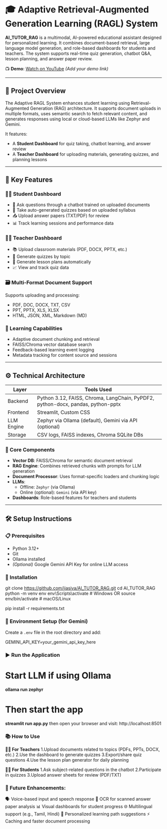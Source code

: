 
# 🎓 Adaptive Retrieval-Augmented Generation Learning (RAGL) System

**AI_TUTOR_RAG** is a multimodal, AI-powered educational assistant designed for personalized learning. It combines document-based retrieval, large language model generation, and role-based dashboards for students and teachers. The system supports real-time quiz generation, chatbot Q&A, lesson planning, and answer paper review.

📺 **Demo**: [Watch on YouTube](#) *(Add your demo link)*

---

## 📘 Project Overview

The Adaptive RAGL System enhances student learning using Retrieval-Augmented Generation (RAG) architecture. It supports document uploads in multiple formats, uses semantic search to fetch relevant content, and generates responses using local or cloud-based LLMs like Zephyr and Gemini.

It features:
- A **Student Dashboard** for quiz taking, chatbot learning, and answer review
- A **Teacher Dashboard** for uploading materials, generating quizzes, and planning lessons

---

## 🔑 Key Features

### 🧑‍🎓 Student Dashboard
- 🤖 Ask questions through a chatbot trained on uploaded documents
- 📝 Take auto-generated quizzes based on uploaded syllabus
- 📤 Upload answer papers (TXT/PDF) for review
- 📊 Track learning sessions and performance data

### 👩‍🏫 Teacher Dashboard
- 📚 Upload classroom materials (PDF, DOCX, PPTX, etc.)
- 📝 Generate quizzes by topic
- 📄 Generate lesson plans automatically
- 📈 View and track quiz data

### 🗃️ Multi-Format Document Support
Supports uploading and processing:
- PDF, DOC, DOCX, TXT, CSV
- PPT, PPTX, XLS, XLSX
- HTML, JSON, XML, Markdown (MD)

### 🧠 Learning Capabilities
- Adaptive document chunking and retrieval
- FAISS/Chroma vector database search
- Feedback-based learning event logging
- Metadata tracking for content source and sessions

---

## ⚙️ Technical Architecture

| Layer       | Tools Used |
|-------------|-------------|
| Backend     | Python 3.12, FAISS, Chroma, LangChain, PyPDF2, python-docx, pandas, python-pptx |
| Frontend    | Streamlit, Custom CSS |
| LLM Engine  | Zephyr via Ollama (default), Gemini via API (optional) |
| Storage     | CSV logs, FAISS indexes, Chroma SQLite DBs |

### 🧱 Core Components

- **Vector DB**: FAISS/Chroma for semantic document retrieval
- **RAG Engine**: Combines retrieved chunks with prompts for LLM generation
- **Document Processor**: Uses format-specific loaders and chunking logic
- **LLMs**: 
  - Offline: `Zephyr` (via Ollama)
  - Online (optional): `Gemini` (via API key)
- **Dashboards**: Role-based features for teachers and students

---

## 🛠️ Setup Instructions

### 📋 Prerequisites
- Python 3.12+
- Git
- Ollama installed
- *(Optional)* Google Gemini API Key for online LLM access

### 🔧 Installation
git clone https://github.com/jiasiva/AI_TUTOR_RAG.git
cd AI_TUTOR_RAG
python -m venv env
env\Scripts\activate     # Windows
      OR
source env/bin/activate  # macOS/Linux

pip install -r requirements.txt


### 🔐 Environment Setup (for Gemini)

Create a `.env` file in the root directory and add:

GEMINI_API_KEY=your_gemini_api_key_here



### ▶️ Run the Application

 # Start LLM if using Ollama
**ollama run zephyr**

# Then start the app
**streamlit run app.py**
then open your browser and visit: http://localhost:8501

### 📚 How to Use

**👩‍🏫 For Teachers**
1.Upload documents related to topics (PDFs, PPTs, DOCX, etc.)
2.Use the dashboard to generate quizzes
3.Export/share quiz questions
4.Use the lesson plan generator for daily planning

**🧑‍🎓 For Students**
1.Ask subject-related questions in the chatbot
2.Participate in quizzes
3.Upload answer sheets for review (PDF/TXT)

### 🔮 Future Enhancements:
 
🗣️ Voice-based input and speech response
🧾 OCR for scanned answer paper analysis
📊 Visual dashboards for student progress
🌐 Multilingual support (e.g., Tamil, Hindi)
🧠 Personalized learning path suggestions
⚡ Caching and faster document processing
